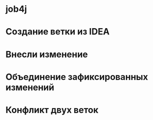 # job4j
Создание ветки из IDEA
==================
Внесли изменение
==================
Объединение зафиксированных изменений
=====================================
Конфликт двух веток
=====================================